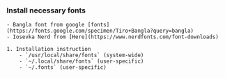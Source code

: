 
### Install necessary fonts
    - Bangla font from google [fonts](https://fonts.google.com/specimen/Tiro+Bangla?query=bangla)
    - Iosevka Nerd from [Here](https://www.nerdfonts.com/font-downloads)

    1. Installation instruction
        - `/usr/local/share/fonts` (system-wide)
        - `~/.local/share/fonts` (user-specific)
        - `~/.fonts` (user-specific)
